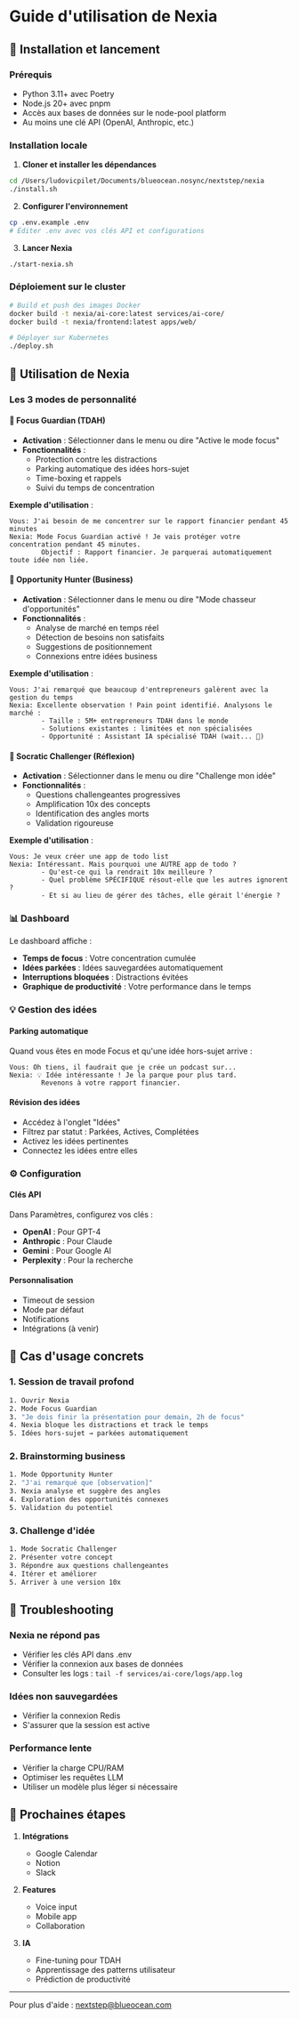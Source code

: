 # Guide d'utilisation de Nexia

## 🚀 Installation et lancement

### Prérequis
- Python 3.11+ avec Poetry
- Node.js 20+ avec pnpm
- Accès aux bases de données sur le node-pool platform
- Au moins une clé API (OpenAI, Anthropic, etc.)

### Installation locale

1. **Cloner et installer les dépendances**
```bash
cd /Users/ludovicpilet/Documents/blueocean.nosync/nextstep/nexia
./install.sh
```

2. **Configurer l'environnement**
```bash
cp .env.example .env
# Éditer .env avec vos clés API et configurations
```

3. **Lancer Nexia**
```bash
./start-nexia.sh
```

### Déploiement sur le cluster

```bash
# Build et push des images Docker
docker build -t nexia/ai-core:latest services/ai-core/
docker build -t nexia/frontend:latest apps/web/

# Déployer sur Kubernetes
./deploy.sh
```

## 💬 Utilisation de Nexia

### Les 3 modes de personnalité

#### 🧠 Focus Guardian (TDAH)
- **Activation** : Sélectionner dans le menu ou dire "Active le mode focus"
- **Fonctionnalités** :
  - Protection contre les distractions
  - Parking automatique des idées hors-sujet
  - Time-boxing et rappels
  - Suivi du temps de concentration

**Exemple d'utilisation** :
```
Vous: J'ai besoin de me concentrer sur le rapport financier pendant 45 minutes
Nexia: Mode Focus Guardian activé ! Je vais protéger votre concentration pendant 45 minutes. 
        Objectif : Rapport financier. Je parquerai automatiquement toute idée non liée.
```

#### 💎 Opportunity Hunter (Business)
- **Activation** : Sélectionner dans le menu ou dire "Mode chasseur d'opportunités"
- **Fonctionnalités** :
  - Analyse de marché en temps réel
  - Détection de besoins non satisfaits
  - Suggestions de positionnement
  - Connexions entre idées business

**Exemple d'utilisation** :
```
Vous: J'ai remarqué que beaucoup d'entrepreneurs galèrent avec la gestion du temps
Nexia: Excellente observation ! Pain point identifié. Analysons le marché :
        - Taille : 5M+ entrepreneurs TDAH dans le monde
        - Solutions existantes : limitées et non spécialisées
        - Opportunité : Assistant IA spécialisé TDAH (wait... 🤔)
```

#### 🤔 Socratic Challenger (Réflexion)
- **Activation** : Sélectionner dans le menu ou dire "Challenge mon idée"
- **Fonctionnalités** :
  - Questions challengeantes progressives
  - Amplification 10x des concepts
  - Identification des angles morts
  - Validation rigoureuse

**Exemple d'utilisation** :
```
Vous: Je veux créer une app de todo list
Nexia: Intéressant. Mais pourquoi une AUTRE app de todo ? 
        - Qu'est-ce qui la rendrait 10x meilleure ?
        - Quel problème SPÉCIFIQUE résout-elle que les autres ignorent ?
        - Et si au lieu de gérer des tâches, elle gérait l'énergie ?
```

### 📊 Dashboard

Le dashboard affiche :
- **Temps de focus** : Votre concentration cumulée
- **Idées parkées** : Idées sauvegardées automatiquement
- **Interruptions bloquées** : Distractions évitées
- **Graphique de productivité** : Votre performance dans le temps

### 💡 Gestion des idées

#### Parking automatique
Quand vous êtes en mode Focus et qu'une idée hors-sujet arrive :
```
Vous: Oh tiens, il faudrait que je crée un podcast sur...
Nexia: 💡 Idée intéressante ! Je la parque pour plus tard. 
        Revenons à votre rapport financier.
```

#### Révision des idées
- Accédez à l'onglet "Idées"
- Filtrez par statut : Parkées, Actives, Complétées
- Activez les idées pertinentes
- Connectez les idées entre elles

### ⚙️ Configuration

#### Clés API
Dans Paramètres, configurez vos clés :
- **OpenAI** : Pour GPT-4
- **Anthropic** : Pour Claude
- **Gemini** : Pour Google AI
- **Perplexity** : Pour la recherche

#### Personnalisation
- Timeout de session
- Mode par défaut
- Notifications
- Intégrations (à venir)

## 🎯 Cas d'usage concrets

### 1. Session de travail profond
```bash
1. Ouvrir Nexia
2. Mode Focus Guardian
3. "Je dois finir la présentation pour demain, 2h de focus"
4. Nexia bloque les distractions et track le temps
5. Idées hors-sujet → parkées automatiquement
```

### 2. Brainstorming business
```bash
1. Mode Opportunity Hunter
2. "J'ai remarqué que [observation]"
3. Nexia analyse et suggère des angles
4. Exploration des opportunités connexes
5. Validation du potentiel
```

### 3. Challenge d'idée
```bash
1. Mode Socratic Challenger
2. Présenter votre concept
3. Répondre aux questions challengeantes
4. Itérer et améliorer
5. Arriver à une version 10x
```

## 🔧 Troubleshooting

### Nexia ne répond pas
- Vérifier les clés API dans .env
- Vérifier la connexion aux bases de données
- Consulter les logs : `tail -f services/ai-core/logs/app.log`

### Idées non sauvegardées
- Vérifier la connexion Redis
- S'assurer que la session est active

### Performance lente
- Vérifier la charge CPU/RAM
- Optimiser les requêtes LLM
- Utiliser un modèle plus léger si nécessaire

## 🚀 Prochaines étapes

1. **Intégrations**
   - Google Calendar
   - Notion
   - Slack

2. **Features**
   - Voice input
   - Mobile app
   - Collaboration

3. **IA**
   - Fine-tuning pour TDAH
   - Apprentissage des patterns utilisateur
   - Prédiction de productivité

---

Pour plus d'aide : nextstep@blueocean.com
